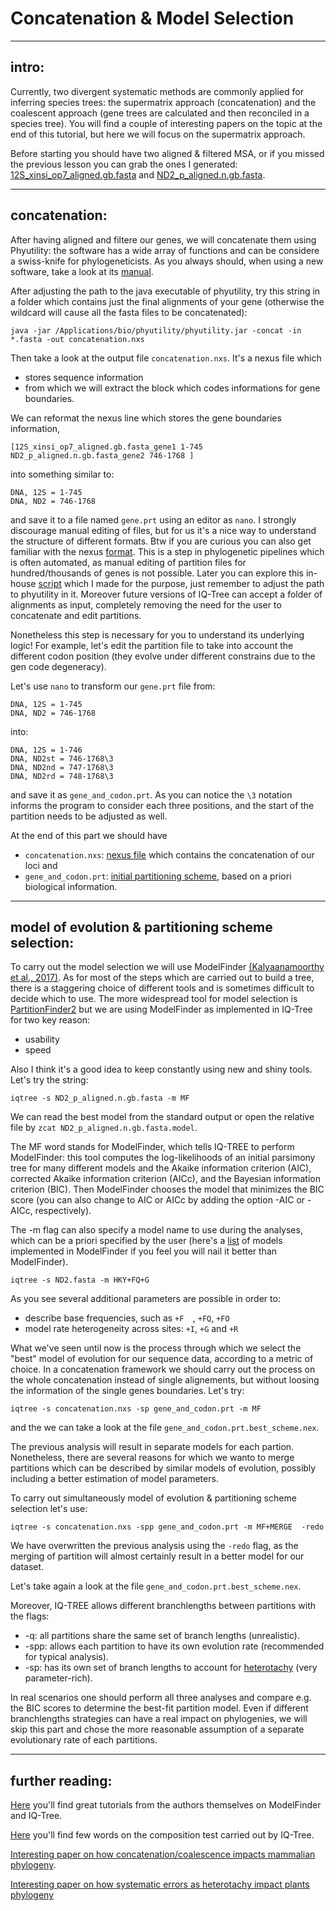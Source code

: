 # Concatenation & Model Selection


---


## intro: 

Currently, two divergent systematic methods are commonly applied for inferring species trees: the supermatrix approach (concatenation) and the coalescent approach (gene trees are calculated and then reconciled in a species tree). 
You will find a couple of interesting papers on the topic at the end of this tutorial, but here we will focus on the supermatrix approach.


Before starting you should have two aligned & filtered MSA, or if you missed the previous lesson you can grab the ones I generated: [12S_xinsi_op7_aligned.gb.fasta](https://github.com/for-giobbe/phy/blob/master/examples/12S_xinsi_op7_aligned.gb.fasta) and [ND2_p_aligned.n.gb.fasta](https://github.com/for-giobbe/phy/blob/master/examples/ND2_p_aligned.n.gb.fasta).

---


## concatenation: 

After having aligned and filtere our genes, we will concatenate them using Phyutility: the software has a wide array of functions and can be considere a swiss-knife for phylogeneticists.
As you always should, when using a new software, take a look at its [manual](https://github.com/blackrim/phyutility/blob/master/manual.pdf). 

After adjusting the path to the java executable of phyutility, try this string in a folder which contains just the final alignments of your gene 
(otherwise the wildcard will cause all the fasta files to be concatenated):

```
java -jar /Applications/bio/phyutility/phyutility.jar -concat -in *.fasta -out concatenation.nxs
```

Then take a look at the output file ```concatenation.nxs```. It's a nexus file which 

* stores sequence information 
* from which we will extract the block which codes informations for gene boundaries. 

We can reformat the nexus line which stores the gene boundaries information,

```
[12S_xinsi_op7_aligned.gb.fasta_gene1 1-745 ND2_p_aligned.n.gb.fasta_gene2 746-1768 ]
```

into something similar to:

```
DNA, 12S = 1-745
DNA, ND2 = 746-1768
```

and save it to a file named ```gene.prt``` using an editor as ```nano```. I strongly discourage manual editing of files, but for us it's a nice way to understand the structure of different formats. Btw if you are curious you can also get familiar with the nexus [format](http://informatics.nescent.org/wiki/NEXUS_Specification).
This is a step in phylogenetic pipelines which is often automated, as manual editing of partition files for hundred/thousands of genes is not possible. Later you can explore this in-house [script](https://github.com/for-giobbe/phy/blob/master/scripts/concatenate_partitions.sh) which I made for the purpose,
just remember to adjust the path to phyutility in it. Moreover future versions of IQ-Tree can accept a folder of alignments as input, completely removing the need for the user to concatenate and edit partitions.  

Nonetheless this step is necessary for you to understand its underlying logic! For example, let's edit the partition file to take into account the different codon position (they evolve under different constrains due to the gen code degeneracy).

Let's use ```nano``` to transform our ```gene.prt``` file from:

```
DNA, 12S = 1-745
DNA, ND2 = 746-1768
```

into:

```
DNA, 12S = 1-746
DNA, ND2st = 746-1768\3
DNA, ND2nd = 747-1768\3
DNA, ND2rd = 748-1768\3
```

and save it as ```gene_and_codon.prt```. As you can notice the ```\3``` notation informs the program to consider each three positions, and the start of the partition needs to be adjusted as well.


At the end of this part we should have 

* ```concatenation.nxs```:   [nexus file](https://github.com/for-giobbe/phy/blob/master/examples/concatenation.nxs) which contains the concatenation of our loci and
* ```gene_and_codon.prt```:  [initial partitioning scheme](https://github.com/for-giobbe/phy/blob/master/examples/gene_and_codon.prt), based on a priori biological information.


---


## model of evolution & partitioning scheme selection: 

To carry out the model selection we will use ModelFinder [(Kalyaanamoorthy et al., 2017)](https://www.nature.com/articles/nmeth.4285).
As for most of the steps which are carried out to build a tree, there is a staggering choice of different tools and is sometimes difficult to decide which to use.
The more widespread tool for model selection is [PartitionFinder2](http://www.robertlanfear.com/partitionfinder/) but we are using ModelFinder as implemented in IQ-Tree for two key reason:

* usability
* speed

Also I think it's a good idea to keep constantly using new and shiny tools. Let's try the string:

```
iqtree -s ND2_p_aligned.n.gb.fasta -m MF
```

We can read the best model from the standard output or open the relative file by ```zcat ND2_p_aligned.n.gb.fasta.model```.

The MF word stands for ModelFinder, which tells IQ-TREE to perform ModelFinder:
this tool computes the log-likelihoods of an initial parsimony tree for many different models and the Akaike information criterion (AIC), 
corrected Akaike information criterion (AICc), and the Bayesian information criterion (BIC). 
Then ModelFinder chooses the model that minimizes the BIC score (you can also change to AIC or AICc by adding the option -AIC or -AICc, respectively).

The -m flag can also specify a model name to use during the analyses, which can be a priori specified by the user (here's a [list](http://www.iqtree.org/doc/Substitution-Models) of models implemented in ModelFinder if you feel you will nail it better than ModelFinder).

```
iqtree -s ND2.fasta -m HKY+FQ+G
```

As you see several additional parameters are possible in order to:

* describe base frequencies, such as ```+F	```, ```+FQ```, ```+FO```
* model rate heterogeneity across sites: ```+I```, ```+G``` and ```+R```

What we've seen until now is the process through which we select the "best" model of evolution for our sequence data, according to a metric of choice.
In a concatenation framework we should carry out the process on the whole concatenation instead of single alignements, but without loosing the information of the single genes boundaries. Let's try:

```
iqtree -s concatenation.nxs -sp gene_and_codon.prt -m MF
```

and the we can take a look at the file ```gene_and_codon.prt.best_scheme.nex```.

The previous analysis will result in separate models for each partion. Nonetheless, there are several reasons for which we wanto to merge partitions which can be described by similar models of evolution,
possibly including a better estimation of model parameters. 

To carry out simultaneously model of evolution & partitioning scheme selection let's use:

```
iqtree -s concatenation.nxs -spp gene_and_codon.prt -m MF+MERGE  -redo
```

We have overwritten the previous analysis using the ```-redo``` flag, as the merging of partition will almost certainly result in a better model for our dataset.

Let's take again a look at the file ```gene_and_codon.prt.best_scheme.nex```.


Moreover, IQ-TREE allows different branchlengths between partitions with the flags:

* -q:   all partitions share the same set of branch lengths (unrealistic).
* -spp: allows each partition to have its own evolution rate (recommended for typical analysis).
* -sp:  has its own set of branch lengths to account for [heterotachy](https://en.wikipedia.org/wiki/Heterotachy) (very parameter-rich).

In real scenarios one should perform all three analyses and compare e.g. the BIC scores to determine the best-fit partition model. 
Even if different branchlengths strategies can have a real impact on phylogenies,
we will skip this part and chose the more reasonable assumption of a separate evolutionary rate of each partitions.


---


## further reading: 

[Here](http://www.iqtree.org/doc/Tutorial) you'll find great tutorials from the authors themselves on ModelFinder and IQ-Tree.

[Here](http://www.iqtree.org/doc/Frequently-Asked-Questions) you'll find few words on the composition test carried out by IQ-Tree.

[Interesting paper on how concatenation/coalescence impacts mammalian phylogeny](https://onlinelibrary.wiley.com/doi/full/10.1111/cla.12170?casa_token=X0ctrSm4S1AAAAAA%3AgiB9v0MtJDO6vMWOigdvW9JrgYuJTebMen6zYxg9S0nP8MWIi2zA2fwWfi-lJlMCD9Ir1MDCzkBeyVwg).

[Interesting paper on how systematic errors as heterotachy impact plants phylogeny](https://www.ncbi.nlm.nih.gov/pmc/articles/PMC3237385/pdf/evr105.pdf)